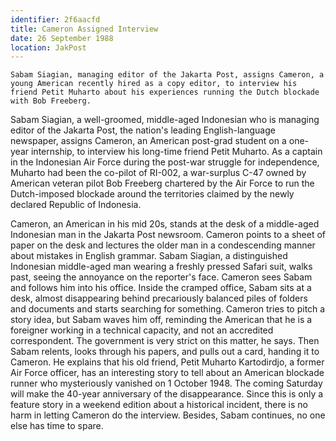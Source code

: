 ```yaml
---
identifier: 2f6aacfd
title: Cameron Assigned Interview
date: 26 September 1988 
location: JakPost
---
```


``` {.synopsis}
Sabam Siagian, managing editor of the Jakarta Post, assigns Cameron, a young American recently hired as a copy editor, to interview his friend Petit Muharto about his experiences running the Dutch blockade with Bob Freeberg.
```

Sabam Siagian, a well-groomed, middle-aged Indonesian who is managing
editor of the Jakarta Post, the nation's leading English-language
newspaper, assigns Cameron, an American post-grad student on a one-year
internship, to interview his long-time friend Petit Muharto. As a
captain in the Indonesian Air Force during the post-war struggle for
independence, Muharto had been the co-pilot of RI-002, a war-surplus
C-47 owned by American veteran pilot Bob Freeberg chartered by the Air
Force to run the Dutch-imposed blockade around the territories claimed
by the newly declared Republic of Indonesia.

Cameron, an American in his mid 20s, stands at the desk of a middle-aged
Indonesian man in the Jakarta Post newsroom. Cameron points to a sheet
of paper on the desk and lectures the older man in a condescending
manner about mistakes in English grammar. Sabam Siagian, a distinguished
Indonesian middle-aged man wearing a freshly pressed Safari suit, walks
past, seeing the annoyance on the reporter's face. Cameron sees Sabam
and follows him into his office. Inside the cramped office, Sabam sits
at a desk, almost disappearing behind precariously balanced piles of
folders and documents and starts searching for something. Cameron tries
to pitch a story idea, but Sabam waves him off, reminding the American
that he is a foreigner working in a technical capacity, and not an
accredited correspondent. The government is very strict on this matter,
he says. Then Sabam relents, looks through his papers, and pulls out a
card, handing it to Cameron. He explains that his old friend, Petit
Muharto Kartodirdjo, a former Air Force officer, has an interesting
story to tell about an American blockade runner who mysteriously
vanished on 1 October 1948. The coming Saturday will make the 40-year
anniversary of the disappearance. Since this is only a feature story in
a weekend edition about a historical incident, there is no harm in
letting Cameron do the interview. Besides, Sabam continues, no one else
has time to spare.
